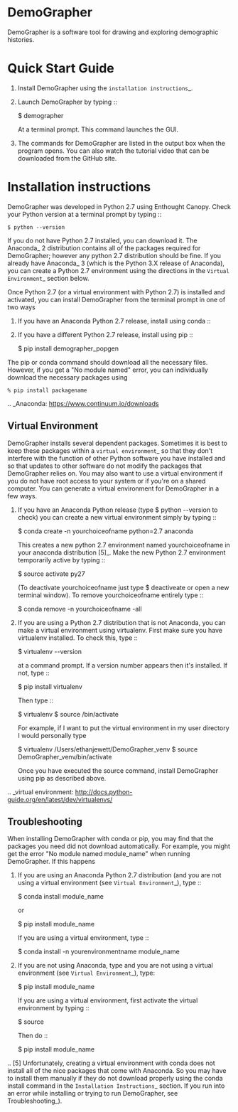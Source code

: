 # DemoGrapher

DemoGrapher is a software tool for drawing and exploring demographic histories.

Quick Start Guide
=================

1. Install DemoGrapher using the `installation instructions`_.
   
2. Launch DemoGrapher by typing ::

     $ demographer

   At a terminal prompt. This command launches the GUI.

3. The commands for DemoGrapher are listed in the output box when
   the program opens. You can also watch the tutorial video that
   can be downloaded from the GitHub site.


Installation instructions
=========================

DemoGrapher was developed in Python 2.7 using Enthought Canopy. Check
your Python version at a terminal prompt by typing ::

    $ python --version
    
If you do not have Python 2.7 installed, you can download it. The Anaconda_ 
2 distribution contains all of the packages required for DemoGrapher; however
any python 2.7 distribution should be fine. If you already have Anaconda_ 3
(which is the Python 3.X release of Anaconda), you can create a Python 2.7
environment using the directions in the `Virtual Environment`_ section below.

Once Python 2.7 (or a virtual environment with Python 2.7) is installed and 
activated, you can install DemoGrapher from the terminal prompt in one of two ways

1. If you have an Anaconda Python 2.7 release, install using conda ::

2. If you have a different Python 2.7 release, install using pip ::

    $ pip install demographer_popgen

The pip or conda command should download all the necessary files. However, if
you get a "No module named" error, you can individually download the necessary
packages using

    % pip install packagename


.. _Anaconda: https://www.continuum.io/downloads


Virtual Environment
-------------------
DemoGrapher installs several dependent packages. Sometimes it is best to
keep these packages within a `virtual environment`_ so that they don't
interfere with the function of other Python software you have installed
and so that updates to other software do not modify the packages that
DemoGrapher relies on. You may also want to use a virtual environment if
you do not have root access to your system or if you're on a shared computer.
You can generate a virtual environment for DemoGrapher in a few ways.

1. If you have an Anaconda Python release (type $ python --version to check)
   you can create a new virtual environment simply by typing ::
   
     $ conda create -n yourchoiceofname python=2.7 anaconda
    
   This creates a new python 2.7 environment named yourchoiceofname
   in your anaconda distribution [5]_. Make the new Python 2.7 
   environment temporarily active by typing ::

	 $ source activate py27
   
   (To deactivate yourchoiceofname just type $ deactiveate or open
   a new terminal window). To remove yourchoiceofname entirely type ::
   
     $ conda remove -n yourchoiceofname -all   
     
2. If you are using a Python 2.7 distribution that is not Anaconda,
   you can make a virtual environment using virtualenv. First make 
   sure you have virtualenv installed. To check this, type ::
   
     $ virtualenv --version

   at a command prompt. If a version number appears then it's installed.
   If not, type ::
   
     $ pip install virtualenv
   
   Then type ::

     $ virtualenv <path to a convenient location for your virtual environment directory>
     $ source <path to newly created virtual environment directory>/bin/activate

   For example, if I want to put the virtual environment in my user directory
   I would personally type

	 $ virtualenv /Users/ethanjewett/DemoGrapher_venv
	 $ source DemoGrapher_venv/bin/activate

   Once you have executed the source command, install DemoGrapher using
   pip as described above.

.. _virtual environment: http://docs.python-guide.org/en/latest/dev/virtualenvs/


Troubleshooting
-------------------
When installing DemoGrapher with conda or pip, you may find that the packages
you need did not download automatically. For example, you might get the error
"No module named module_name" when running DemoGrapher. If this happens

1. If you are using an Anaconda Python 2.7 distribution (and you are not
   using a virtual environment (see `Virtual Environment`_), type ::

     $ conda install module_name
    
   or
   
     $ pip install module_name

   If you are using a virtual environment, type ::

     $ conda install -n yourenvironmentname module_name
     

2. If you are not using Anaconda, type and you are not using a virtual
   environment (see `Virtual Environment`_), type:
   
     $ pip install module_name
     
   If you are using a virtual environment, first activate the virtual 
   environment by typing ::

     $ source <path to virtual environment>

   Then do ::
   
     $ pip install module_name


.. [5] Unfortunately, creating a virtual environment with conda does not install 
       all of the nice packages that come with Anaconda. So you may have to 
       install them manually if they do not download properly using the
       conda install command in the `Installation Instructions`_ section.
       If you run into an error while installing or trying to run DemoGrapher,
       see Troubleshooting_).
